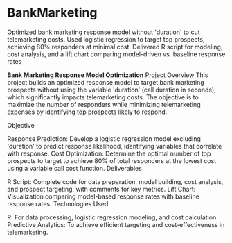 # BankMarketing
Optimized bank marketing response model without 'duration' to cut telemarketing costs. Used logistic regression to target top prospects, achieving 80% responders at minimal cost. Delivered R script for modeling, cost analysis, and a lift chart comparing model-driven vs. baseline response rates

**Bank Marketing Response Model Optimization**
Project Overview
This project builds an optimized response model to target bank marketing prospects without using the variable 'duration' (call duration in seconds), which significantly impacts telemarketing costs. The objective is to maximize the number of responders while minimizing telemarketing expenses by identifying top prospects likely to respond.

Objective

Response Prediction: Develop a logistic regression model excluding 'duration' to predict response likelihood, identifying variables that correlate with response.
Cost Optimization: Determine the optimal number of top prospects to target to achieve 80% of total responders at the lowest cost using a variable call cost function.
Deliverables

R Script: Complete code for data preparation, model building, cost analysis, and prospect targeting, with comments for key metrics.
Lift Chart: Visualization comparing model-based response rates with baseline response rates.
Technologies Used

R: For data processing, logistic regression modeling, and cost calculation.
Predictive Analytics: To achieve efficient targeting and cost-effectiveness in telemarketing.

